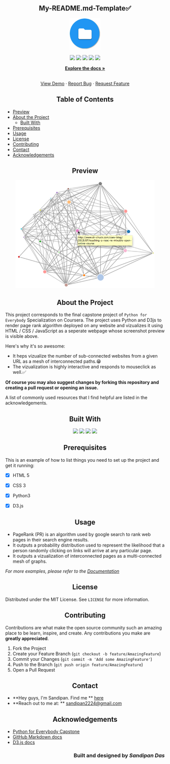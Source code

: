 <h2 align="center">My-README.md-Template✅</h2>

<p align="center">
   <img src="img/doc_logo.png" alt="Logo" height=100 weight=100/>
</p>
<p align="center">
  <img src="https://img.shields.io/github/license/sandip2224/My-README.md-Template"/>
  <img src="https://img.shields.io/github/forks/sandip2224/My-README.md-Template"/>
  <img src="https://img.shields.io/github/stars/sandip2224/My-README.md-Template"/>
  <img src="https://img.shields.io/github/issues-pr-closed/sandip2224/My-README.md-Template"/>
  <img src="https://img.shields.io/github/repo-size/sandip2224/My-README.md-Template"/>
</p>
<p align="center">
  <a href="https://github.com/sandip2224/My-README.md-Template"><strong>Explore the docs »</strong></a>
</p>

<!-- PROJECT LOGO -->
  <p align="center">
    <br />
    <a href="https://github.com/sandipan_2224/REPOSITORY_NAME">View Demo</a>
    ·
    <a href="https://github.com/sandipan_2224/REPOSITORY_NAME/issues">Report Bug</a>
    ·
    <a href="https://github.com/sandipan_2224/REPOSITORY_NAME/issues">Request Feature</a>
  </p>
</p>

<!-- TABLE OF CONTENTS -->
<h2 align="center">Table of Contents</h2>

<!-- <p align="center"><img src="img/output.png" height=350 weight=350/></p> -->

- [Preview](#preview)
- [About the Project](#about-the-project)
  - [Built With](#built-with)
- [Prerequisites](#prerequisites)
- [Usage](#usage)
- [License](#license)
- [Contributing](#contributing)
- [Contact](#contact)
- [Acknowledgements](#acknowledgements)

<h2 align="center">Preview</h2>

<p align="center"><img src="img/output.png" height=340 weight=340/></p>

<!-- ABOUT THE PROJECT -->

<h2 align="center">About the Project</h2>

This project corresponds to the final capstone project of `Python for Everybody` Specialization on Coursera. The project uses Python and D3js to render page rank algorithm deployed on any website and vizualizes it using HTML / CSS / JavaScript as a seperate webpage whose screenshot preview is visible above.  


Here's why it's so awesome:  

* It heps vizualize the number of sub-connected websites from a given URL as a mesh of interconnected paths.😁  
* The vizualization is highly interactive and responds to mouseclick as well.✅  

**Of course you may also suggest changes by forking this repository and creating a pull request or opening an issue.**  

A list of commonly used resources that I find helpful are listed in the acknowledgements.  


<!-- BUILT WITH -->  

<h2 align="center">Built With</h2>

<p align="center">
  <img src="https://img.shields.io/badge/html5%20-%23E34F26.svg?&style=for-the-badge&logo=html5&logoColor=white"/>
  <img src="https://img.shields.io/badge/css3%20-%231572B6.svg?&style=for-the-badge&logo=css3&logoColor=white"/>
  <img src="https://img.shields.io/badge/javascript%20-%23323330.svg?&style=for-the-badge&logo=javascript&logoColor=%23F7DF1E"/>
  <img src="https://img.shields.io/badge/python%20-%2314354C.svg?&style=for-the-badge&logo=python&logoColor=white"/>
</p>  


<!-- PREREQUISITES -->

<h2 align="center">Prerequisites</h2>

This is an example of how to list things you need to set up the project and get it running:  

- [x] HTML 5  
- [x] CSS 3
- [x] Python3
- [x] D3.js


<!-- USAGE -->

<h2 align="center">Usage</h2>

- PageRank (PR) is an algorithm used by google search to rank web pages in their search engine results.  
- It outputs a probability distribution used to represent the likelihood that a person randomly clicking on links will arrive at any particular page.  
- It outputs a vizualization of interconnected pages as a multi-connected mesh of graphs.

_For more examples, please refer to the [Documentation](https://www.geeksforgeeks.org/page-rank-algorithm-implementation/)_  



<!-- LICENSE -->  

<h2 align="center">License</h2>

Distributed under the MIT License. See `LICENSE` for more information.  


<!-- CONTRIBUTING -->
<h2 align="center">Contributing</h2>

Contributions are what make the open source community such an amazing place to be learn, inspire, and create. Any contributions you make are **greatly appreciated**.

1. Fork the Project
2. Create your Feature Branch (`git checkout -b feature/AmazingFeature`)
3. Commit your Changes (`git commit -m 'Add some AmazingFeature'`)
4. Push to the Branch (`git push origin feature/AmazingFeature`)
5. Open a Pull Request  


<!-- CONTACT --> 

<h2 align="center">Contact</h2>

- **Hey guys, I'm Sandipan. Find me ** [here](https://linkeidn.com/in/sandipan0164)  
- **Reach out to me at: ** [sandipan2224@gmail.com](sandipan2224@gmail.com)  



<!-- ACKNOWLEDGEMENTS -->

<h2 align="center">Acknowledgements</h2>

* [Python for Everybody Capstone](https://www.coursera.org/learn/python-data-visualization)
* [GitHub Markdown docs](https://guides.github.com/features/mastering-markdown/)
* [D3.js docs](https://d3js.org/)

<h3 align="right">Built and designed by <em>Sandipan Das</em></h3>
